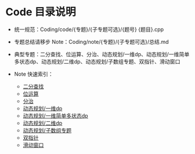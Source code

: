 # Code 目录说明

- 统一规范：Coding/code/{专题}/{子专题可选}/{题号} {题目}.cpp
- 专题总结请移步 Note：Coding/note/{专题}/{子专题可选}/总结.md
- 典型专题：二分查找、位运算、分治、动态规划/一维dp、动态规划/一维简单多状态dp、动态规划/二维dp、动态规划/子数组专题、双指针、滑动窗口

- Note 快速索引：
  - [二分查找](../note/二分查找/总结.md)
  - [位运算](../note/位运算/总结.md)
  - [分治](../note/分治/总结.md)
  - [动态规划/一维dp](../note/动态规划/一维dp/总结.md)
  - [动态规划/一维简单多状态dp](../note/动态规划/一维简单多状态dp/总结.md)
  - [动态规划/二维dp](../note/动态规划/二维dp/总结.md)
  - [动态规划/子数组专题](../note/动态规划/子数组专题/总结.md)
  - [双指针](../note/双指针/总结.md)
  - [滑动窗口](../note/滑动窗口/总结.md)

